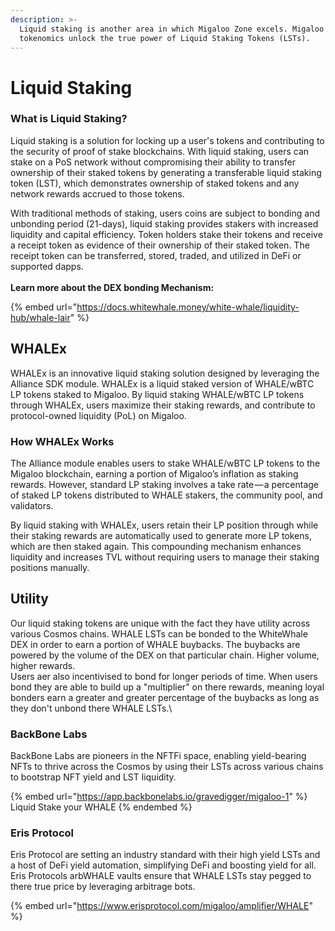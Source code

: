 ```yaml
---
description: >-
  Liquid staking is another area in which Migaloo Zone excels. Migaloo and WHALE
  tokenomics unlock the true power of Liquid Staking Tokens (LSTs).
---
```


# Liquid Staking

### What is Liquid Staking?

Liquid staking is a solution for locking up a user's tokens and contributing to the security of proof of stake blockchains. With liquid staking, users can stake on a PoS network without compromising their ability to transfer ownership of their staked tokens by generating a transferable liquid staking token (LST), which demonstrates ownership of staked tokens and any network rewards accrued to those tokens.

With traditional methods of staking, users coins are subject to bonding and unbonding period (21-days), liquid staking provides stakers with increased liquidity and capital efficiency. Token holders stake their tokens and receive a receipt token as evidence of their ownership of their staked token. The receipt token can be transferred, stored, traded, and utilized in DeFi or supported dapps.\
[\
](https://docs.whitewhale.money/white-whale/liquidity-hub/whale-lair)**Learn more about the DEX bonding Mechanism:**

{% embed url="https://docs.whitewhale.money/white-whale/liquidity-hub/whale-lair" %}

## WHALEx

WHALEx is an innovative liquid staking solution designed by leveraging the Alliance SDK module. WHALEx is a liquid staked version of WHALE/wBTC LP tokens staked to Migaloo. By liquid staking WHALE/wBTC LP tokens through WHALEx, users maximize their staking rewards, and contribute to protocol-owned liquidity (PoL) on Migaloo.

### How WHALEx Works

The Alliance module enables users to stake WHALE/wBTC LP tokens to the Migaloo blockchain, earning a portion of Migaloo’s inflation as staking rewards. However, standard LP staking involves a take rate — a percentage of staked LP tokens distributed to WHALE stakers, the community pool, and validators.

By liquid staking with WHALEx, users retain their LP position through while their staking rewards are automatically used to generate more LP tokens, which are then staked again. This compounding mechanism enhances liquidity and increases TVL without requiring users to manage their staking positions manually.

## Utility

Our liquid staking tokens are unique with the fact they have utility across various Cosmos chains. WHALE LSTs can be bonded to the WhiteWhale DEX in order to earn a portion of WHALE buybacks. The buybacks are powered by the volume of the DEX on that particular chain. Higher volume, higher rewards. \
Users aer also incentivised to bond for longer periods of time. When users bond they are able to build up a "multiplier" on there rewards, meaning loyal bonders earn a greater and greater percentage of the buybacks as long as they don't unbond there WHALE LSTs.\


### BackBone Labs

BackBone Labs are pioneers in the NFTFi space, enabling yield-bearing NFTs to thrive across the Cosmos by using their LSTs across various chains to bootstrap NFT yield and LST liquidity.

{% embed url="https://app.backbonelabs.io/gravedigger/migaloo-1" %}
Liquid Stake your WHALE
{% endembed %}

### Eris Protocol

Eris Protocol are setting an industry standard with their high yield LSTs and a host of DeFi yield automation, simplifying DeFi and boosting yield for all. Eris Protocols arbWHALE vaults ensure that WHALE LSTs stay pegged to there true price by leveraging arbitrage bots.

{% embed url="https://www.erisprotocol.com/migaloo/amplifier/WHALE" %}

